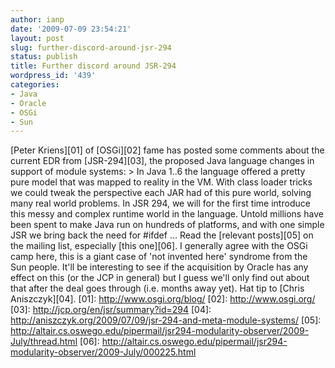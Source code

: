 ```yaml
---
author: ianp
date: '2009-07-09 23:54:21'
layout: post
slug: further-discord-around-jsr-294
status: publish
title: Further discord around JSR-294
wordpress_id: '439'
categories:
- Java
- Oracle
- OSGi
- Sun
---
```


[Peter Kriens][01] of [OSGi][02] fame has posted some comments about the
current EDR from [JSR-294][03], the proposed Java language changes in
support of module systems: \> In Java 1..6 the language offered a pretty
pure model that was mapped to reality in the VM. With class loader
tricks we could tweak the perspective each JAR had of this pure world,
solving many real world problems. In JSR 294, we will for the first time
introduce this messy and complex runtime world in the language. Untold
millions have been spent to make Java run on hundreds of platforms, and
with one simple JSR we bring back the need for \#ifdef ... Read the
[relevant posts][05] on the mailing list, especially [this one][06]. I
generally agree with the OSGi camp here, this is a giant case of 'not
invented here' syndrome from the Sun people. It'll be interesting to see
if the acquisition by Oracle has any effect on this (or the JCP in
general) but I guess we'll only find out about that after the deal goes
through (i.e. months away yet). Hat tip to [Chris Aniszczyk][04]. [01]:
http://www.osgi.org/blog/ [02]: http://www.osgi.org/ [03]:
http://jcp.org/en/jsr/summary?id=294 [04]:
http://aniszczyk.org/2009/07/09/jsr-294-and-meta-module-systems/ [05]:
http://altair.cs.oswego.edu/pipermail/jsr294-modularity-observer/2009-July/thread.html
[06]:
http://altair.cs.oswego.edu/pipermail/jsr294-modularity-observer/2009-July/000225.html
